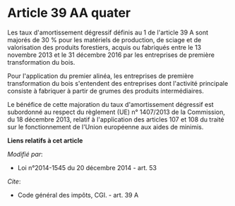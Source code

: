 # Article 39 AA quater

Les taux d'amortissement dégressif définis au 1 de l'article 39 A sont majorés de 30 % pour les matériels de production, de
sciage et de valorisation des produits forestiers, acquis ou fabriqués entre le 13 novembre 2013 et le 31 décembre 2016 par
les entreprises de première transformation du bois. 

Pour l'application du premier alinéa, les entreprises de première transformation du bois s'entendent des entreprises dont
l'activité principale consiste à fabriquer à partir de grumes des produits intermédiaires. 

Le bénéfice de cette majoration du taux d'amortissement dégressif est subordonné au respect du règlement (UE) n° 1407/2013 de
la Commission, du 18 décembre 2013, relatif à l'application des articles 107 et 108 du traité sur le fonctionnement de
l'Union européenne aux aides de minimis.

**Liens relatifs à cet article**

_Modifié par_:

  - Loi n°2014-1545 du 20 décembre 2014 - art. 53

_Cite_:

  - Code général des impôts, CGI. - art. 39 A

